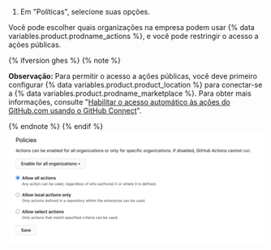 1. Em "Políticas", selecione suas opções.

  Você pode escolher quais organizações na empresa podem usar {% data variables.product.prodname_actions %}, e você pode restringir o acesso a ações públicas.

  {% ifversion ghes %}
  {% note %}

  **Observação:** Para permitir o acesso a ações públicas, você deve primeiro configurar {% data variables.product.product_location %} para conectar-se a {% data variables.product.prodname_marketplace %}. Para obter mais informações, consulte "[Habilitar o acesso automático às ações do GitHub.com usando o GitHub Connect](/admin/github-actions/enabling-automatic-access-to-githubcom-actions-using-github-connect)".

  {% endnote %}
  {% endif %}
  ![Habilita, desabilita ou limita ações para esta conta corporativa](/assets/images/help/organizations/enterprise-actions-policy.png)
